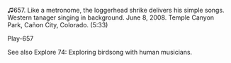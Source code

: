 ♫657. Like a metronome, the loggerhead shrike delivers his simple songs.
Western tanager singing in background. June 8, 2008. Temple Canyon Park,
Cañon City, Colorado. (5:33)

Play-657

See also Explore 74: Exploring birdsong with human musicians.
